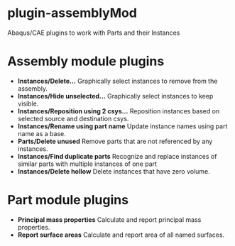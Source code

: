 # plugin-assemblyMod
Abaqus/CAE plugins to work with Parts and their Instances

# Assembly module plugins

* **Instances/Delete...** Graphically select instances to remove from the assembly.
* **Instances/Hide unselected...** Graphically select instances to keep visible.
* **Instances/Reposition using 2 csys...** Reposition instances based on selected source and destination csys.
* **Instances/Rename using part name** Update instance names using part name as a base.
* **Parts/Delete unused** Remove parts that are not referenced by any instances.
* **Instances/Find duplicate parts** Recognize and replace instances of similar parts with multiple instances of one part
* **Instances/Delete hollow** Delete instances that have zero volume.

# Part module plugins

* **Principal mass properties** Calculate and report principal mass properties.
* **Report surface areas** Calculate and report area of all named surfaces.
